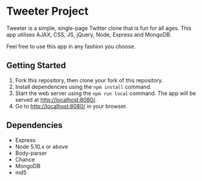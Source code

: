 # Tweeter Project

Tweeter is a simple, single-page Twitter clone that is fun for all ages.
This app utilises AJAX, CSS, JS, jQuery, Node, Express and MongoDB. 

Feel free to use this app in any fashion you choose. 


## Getting Started

1. Fork this repository, then clone your fork of this repository.
2. Install dependencies using the `npm install` command.
3. Start the web server using the `npm run local` command. The app will be served at <http://localhost:8080/>.
4. Go to <http://localhost:8080/> in your browser.

## Dependencies

- Express
- Node 5.10.x or above
- Body-parser
- Chance
- MongoDB
- md5
